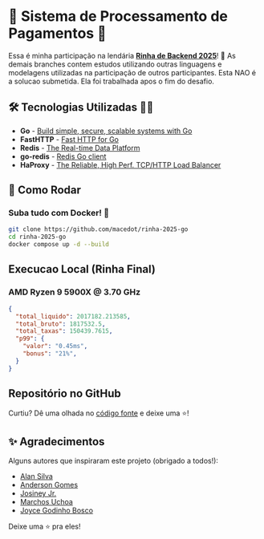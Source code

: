 # 💸 Sistema de Processamento de Pagamentos 💸

Essa é minha participação na lendária [**Rinha de Backend 2025**](https://github.com/zanfranceschi/rinha-de-backend-2025)! 🥊
As demais branches contem estudos utilizando outras linguagens e modelagens utilizadas na participação de outros participantes.
Esta NAO é a solucao submetida. Ela foi trabalhada apos o fim do desafio.

## 🛠️ Tecnologias Utilizadas 👨‍💻

* **Go** - [Build simple, secure, scalable systems with Go](https://go.dev/)
* **FastHTTP** - [Fast HTTP for Go](https://github.com/valyala/fasthttp)
* **Redis** - [The Real-time Data Platform](https://redis.io/)
* **go-redis** - [Redis Go client](https://github.com/redis/go-redis)
* **HaProxy** - [The Reliable, High Perf. TCP/HTTP Load Balancer](https://www.haproxy.org/)

## 🚀 Como Rodar

### Suba tudo com Docker! 🐳

```bash
git clone https://github.com/macedot/rinha-2025-go
cd rinha-2025-go
docker compose up -d --build
```

## Execucao Local (Rinha Final)

### AMD Ryzen 9 5900X @ 3.70 GHz

```json
{
  "total_liquido": 2017182.213585,
  "total_bruto": 1817532.5,
  "total_taxas": 150439.7615,
  "p99": {
    "valor": "0.45ms",
    "bonus": "21%",
  }
}
```

## Repositório no GitHub

Curtiu? Dê uma olhada no [código fonte](https://github.com/macedot/rinha-2025-go) e deixe uma ⭐!

## ✨ Agradecimentos

Alguns autores que inspiraram este projeto (obrigado a todos!):

* [Alan Silva](https://github.com/alan-venv/rinha-de-backend-2025)
* [Anderson Gomes](https://github.com/andersongomes001/rinha-2025/)
* [Josiney Jr.](https://github.com/JosineyJr/rdb25_02)
* [Marchos Uchoa](https://git.uchoamp.dev/uchoamp/zig-pay)
* [Joyce Godinho Bosco](https://github.com/joycegodinho/rinha-2025)

Deixe uma ⭐ pra eles!
